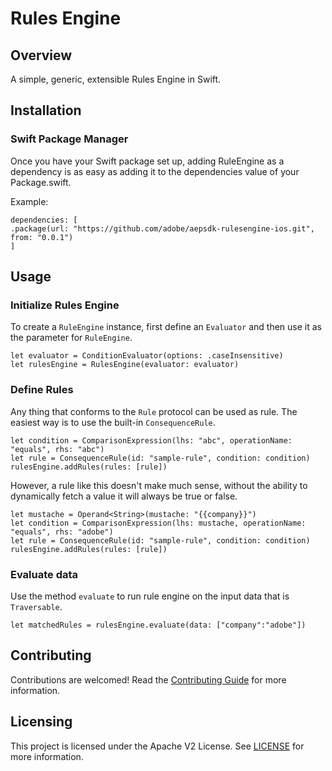 # Rules Engine

## Overview

A simple, generic, extensible Rules Engine in Swift.


## Installation

### Swift Package Manager

Once you have your Swift package set up, adding RuleEngine as a dependency is as easy as adding it to the dependencies value of your Package.swift.

Example:
```
dependencies: [
.package(url: "https://github.com/adobe/aepsdk-rulesengine-ios.git", from: "0.0.1")
]
```

## Usage


### Initialize Rules Engine

To create a `RuleEngine` instance, first define an `Evaluator` and then use it as the parameter for `RuleEngine`.
```
let evaluator = ConditionEvaluator(options: .caseInsensitive)
let rulesEngine = RulesEngine(evaluator: evaluator)
```

### Define Rules

Any thing that conforms to the `Rule` protocol can be used as rule. The easiest way is to use the built-in `ConsequenceRule`.
```
let condition = ComparisonExpression(lhs: "abc", operationName: "equals", rhs: "abc")
let rule = ConsequenceRule(id: "sample-rule", condition: condition)
rulesEngine.addRules(rules: [rule])
```
However, a rule like this doesn't make much sense, without the ability to dynamically fetch a value it will always be true or false. 

```
let mustache = Operand<String>(mustache: "{{company}}")
let condition = ComparisonExpression(lhs: mustache, operationName: "equals", rhs: "adobe")
let rule = ConsequenceRule(id: "sample-rule", condition: condition)
rulesEngine.addRules(rules: [rule])
```

### Evaluate data

Use the method `evaluate` to run rule engine on the input data that is `Traversable`.

```
let matchedRules = rulesEngine.evaluate(data: ["company":"adobe"])
```



## Contributing

Contributions are welcomed! Read the [Contributing Guide](./.github/CONTRIBUTING.md) for more information.

## Licensing

This project is licensed under the Apache V2 License. See [LICENSE](LICENSE) for more information.
